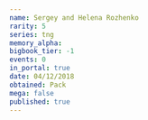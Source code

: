 ```yaml
---
name: Sergey and Helena Rozhenko
rarity: 5
series: tng
memory_alpha:
bigbook_tier: -1
events: 0
in_portal: true
date: 04/12/2018
obtained: Pack
mega: false
published: true
---
```



